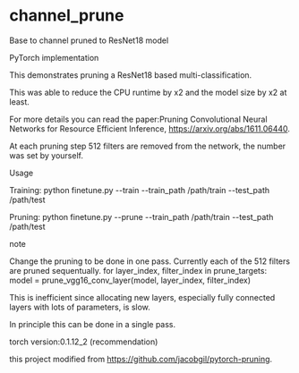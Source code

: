 # channel_prune
Base to channel pruned to ResNet18 model

PyTorch implementation

This demonstrates pruning a ResNet18 based multi-classification. 

This was able to reduce the CPU runtime by x2 and the model size by x2 at least.

For more details you can read the paper:Pruning Convolutional Neural Networks for Resource Efficient Inference, 
https://arxiv.org/abs/1611.06440.

At each pruning step 512 filters are removed from the network, the number was set by yourself.

Usage

Training: python finetune.py --train --train_path /path/train --test_path /path/test 

Pruning:  python finetune.py --prune --train_path /path/train --test_path /path/test

note

Change the pruning to be done in one pass. Currently each of the 512 filters are pruned sequentually. for layer_index, filter_index in prune_targets: model = prune_vgg16_conv_layer(model, layer_index, filter_index)

This is inefficient since allocating new layers, especially fully connected layers with lots of parameters, is slow.

In principle this can be done in a single pass.

torch version:0.1.12_2 (recommendation)

this project modified from https://github.com/jacobgil/pytorch-pruning.
